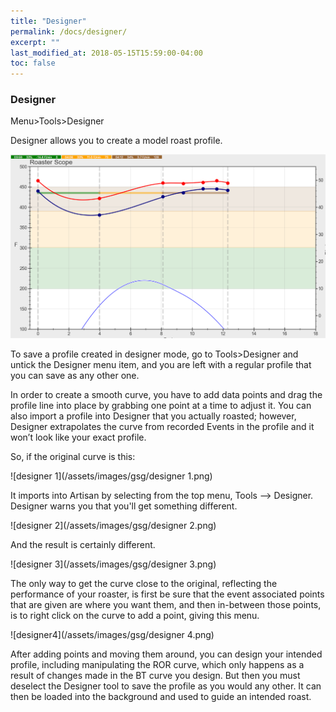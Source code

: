 ```yaml
---
title: "Designer"
permalink: /docs/designer/
excerpt: ""
last_modified_at: 2018-05-15T15:59:00-04:00
toc: false
---
```


### Designer

Menu>Tools>Designer

Designer allows you to create a model roast profile.

![designer](/assets/images/gsg/Designer.png)

To save a profile created in designer mode, go to Tools>Designer and untick the Designer menu item, and you are left with a regular profile that you can save as any other one.

In order to create a smooth curve, you have to add data points and drag the profile line into place by grabbing one point at a time to adjust it.   You can also import a profile into Designer that you actually roasted; however, Designer extrapolates the curve from recorded Events in the profile and it won’t look like your exact profile.  

So, if the original curve is this:

![designer 1](/assets/images/gsg/designer 1.png)

It imports into Artisan by selecting from the top menu, Tools --> Designer. Designer warns you that you'll get something different.

![designer 2](/assets/images/gsg/designer 2.png)

And the result is certainly different.

![designer 3](/assets/images/gsg/designer 3.png)

The only way to get the curve close to the original, reflecting the performance of your roaster, is first be sure that the event associated points that are given are where you want them, and then in-between those points, is to right click on the curve to add a point, giving this menu.  

![designer4](/assets/images/gsg/designer 4.png)

After adding points and moving them around, you can design your intended profile, including manipulating the ROR curve, which only happens as a result of changes made in the BT curve you design. But then you must deselect the Designer tool to save the profile as you would any other. It can then be loaded into the background and used to guide an intended roast.
